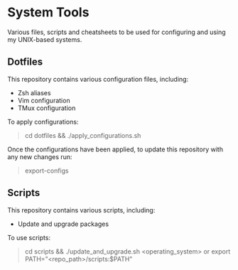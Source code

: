 # System Tools
Various files, scripts and cheatsheets to be used for configuring and using my UNIX-based systems.

## Dotfiles
This repository contains various configuration files, including:
- Zsh aliases
- Vim configuration
- TMux configuration

To apply configurations:
> cd dotfiles && ./apply_configurations.sh

Once the configurations have been applied, to update this repository with any new changes run:
> export-configs

## Scripts
This repository contains various scripts, including:
- Update and upgrade packages

To use scripts:
> cd scripts && ./update_and_upgrade.sh <operating_system>
or
> export PATH="<repo_path>/scripts:$PATH" 
